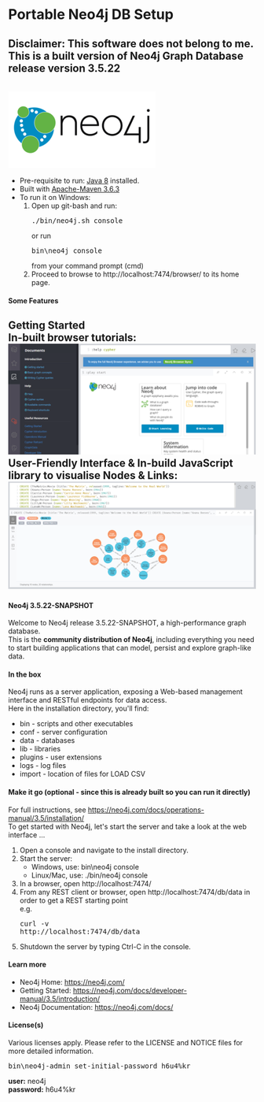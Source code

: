 # Portable Neo4j DB Setup
## Disclaimer: This software does not belong to me. This is a built version of Neo4j Graph Database release version 3.5.22
<br>![Neo4j Logo](https://github.com/incubated-geek-cc/portable-neo4j-dbsetup/blob/main/img/neo4j_logo.png)
* Pre-requisite to run: [Java 8](https://www.oracle.com/sg/java/technologies/javase/javase-jdk8-downloads.html) installed. 
* Built with [Apache-Maven 3.6.3](http://maven.apache.org/download.cgi)
* To run it on Windows:
	1. Open up git-bash and run: <pre>./bin/neo4j.sh console</pre> or run <pre>bin\neo4j console</pre> from your command prompt (cmd)
	2. Proceed to browse to http://localhost:7474/browser/ to its home page.

#### Some Features
**Getting Started**
<br>In-built browser tutorials:
<br>![Getting Started](https://github.com/incubated-geek-cc/portable-neo4j-dbsetup/blob/main/img/preview_getting_started.png)
<br>User-Friendly Interface & In-build JavaScript library to visualise Nodes & Links:
<br>![Sample Movie Graph](https://github.com/incubated-geek-cc/portable-neo4j-dbsetup/blob/main/img/preview_movie_graph.png)
---
#### Neo4j 3.5.22-SNAPSHOT
Welcome to Neo4j release 3.5.22-SNAPSHOT, a high-performance graph database.
<br>This is the **community distribution of Neo4j**, including everything you need to start building applications that can model, persist and explore graph-like data.

#### In the box
Neo4j runs as a server application, exposing a Web-based management interface and RESTful endpoints for data access.
<br>Here in the installation directory, you'll find:
* bin - scripts and other executables
* conf - server configuration
* data - databases
* lib - libraries
* plugins - user extensions
* logs - log files
* import - location of files for LOAD CSV

#### Make it go (optional - since this is already built so you can run it directly)
For full instructions, see https://neo4j.com/docs/operations-manual/3.5/installation/
<br>To get started with Neo4j, let's start the server and take a look at the web interface ...
1. Open a console and navigate to the install directory.
2. Start the server:
   * Windows, use: bin\neo4j console
   * Linux/Mac, use: ./bin/neo4j console
3. In a browser, open http://localhost:7474/
4. From any REST client or browser, open http://localhost:7474/db/data in order to get a REST starting point 
<br>e.g. <pre>curl -v http://localhost:7474/db/data</pre>
5. Shutdown the server by typing Ctrl-C in the console.

#### Learn more
* Neo4j Home: https://neo4j.com/
* Getting Started: https://neo4j.com/docs/developer-manual/3.5/introduction/
* Neo4j Documentation: https://neo4j.com/docs/

#### License(s)
Various licenses apply. Please refer to the LICENSE and NOTICE files for more detailed information.

<pre>bin\neo4j-admin set-initial-password h6u4%kr</pre>
**user:** neo4j
<br>**password:** h6u4%kr